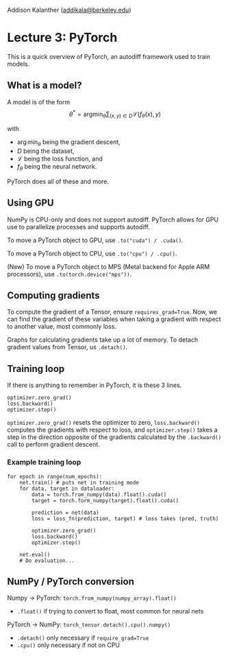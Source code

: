 Addison Kalanther (addikala@berkeley.edu)

# Lecture 3: PyTorch

This is a quick overview of PyTorch, an autodiff framework used to train models.

## What is a model?

A model is of the form
$$\theta^* = \text{argmin}_\theta \sum_{(x, y) \in D}\mathcal{L}(f_\theta(x), y)$$

with

- $\arg \min_\theta$ being the gradient descent,
- $D$ being the dataset,
- $\mathcal{L}$ being the loss function, and
- $f_\theta$ being the neural network.

PyTorch does all of these and more.

## Using GPU

NumPy is CPU-only and does not support autodiff. PyTorch allows for GPU use to parallelize processes and supports autodiff.

To move a PyTorch object to GPU, use `.to("cuda") / .cuda()`.

To move a PyTorch object to CPU, use `.to("cpu") / .cpu()`.

(New) To move a PyTorch object to MPS (Metal backend for Apple ARM processors), use `.to(torch.device("mps"))`.

## Computing gradients

To compute the gradient of a Tensor, ensure `requires_grad=True`. Now, we can find the gradient of these variables when taking a gradient with respect to another value, most commonly loss.

Graphs for calculating gradients take up a lot of memory. To detach gradient values from Tensor, us `.detach()`.

## Training loop

If there is anything to remember in PyTorch, it is these 3 lines.

```
optimizer.zero_grad()
loss.backward()
optimizer.step()
```

`optimizer.zero_grad()` resets the optimizer to zero, `loss.backward()` computes the gradients with respect to loss, and `optimizer.step()` takes a step in the direction opposite of the gradients calculated by the `.backward()` call to perform gradient descent.

### Example training loop

```
for epoch in range(num_epochs):
    net.train() # puts net in training mode
    for data, target in dataloader:
        data = torch.from_numpy(data).float().cuda()
        target = torch.form_numpy(target).float().cuda()

        prediction = net(data)
        loss = loss_fn(prediction, target) # loss takes (pred, truth)

        optimizer.zero_grad()
        loss.backward()
        optimizer.step()

    net.eval()
    # Do evaluation...
```

## NumPy / PyTorch conversion

Numpy -> PyTorch: `torch.from_numpy(numpy_array).float()`

- `.float()` if trying to convert to float, most common for neural nets

PyTorch -> NumPy: `torch_tensor.detach().cpu().numpy()`

- `.detach()` only necessary if `require_grad=True`
- `.cpu()` only necessary if not on CPU
